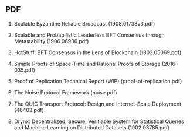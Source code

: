 ## PDF

01. Scalable Byzantine Reliable Broadcast (1908.01738v3.pdf)

02. Scalable and Probabilistic Leaderless BFT Consensus through Metastability (1906.08936.pdf)

03. HotStuff: BFT Consensus in the Lens of Blockchain (1803.05069.pdf)

04. Simple Proofs of Space-Time and Rational Proofs of Storage (2016-035.pdf)

05. Proof of Replication Technical Report (WIP) (proof-of-replication.pdf)

06. The Noise Protocol Framework (noise.pdf)

07. The QUIC Transport Protocol: Design and Internet-Scale Deployment (46403.pdf)

08. Drynx: Decentralized, Secure, Verifiable System for Statistical Queries and Machine Learning on Distributed Datasets (1902.03785.pdf)
